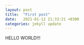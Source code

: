 ```yaml
---
layout: post
title:  "First post"
date:   2021-01-12 21:33:21 +0300
categories: jekyll update
---
```


HELLO WORLD!!!